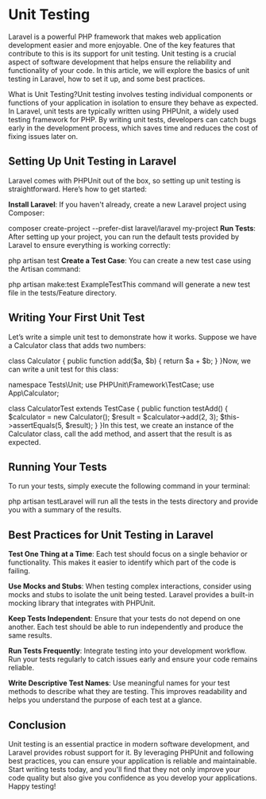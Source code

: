 # Unit Testing

Laravel is a powerful PHP framework that makes web application development easier and more enjoyable. One of the key features that contribute to this is its support for unit testing. Unit testing is a crucial aspect of software development that helps ensure the reliability and functionality of your code. In this article, we will explore the basics of unit testing in Laravel, how to set it up, and some best practices.

What is Unit Testing?Unit testing involves testing individual components or functions of your application in isolation to ensure they behave as expected. In Laravel, unit tests are typically written using PHPUnit, a widely used testing framework for PHP. By writing unit tests, developers can catch bugs early in the development process, which saves time and reduces the cost of fixing issues later on.

## Setting Up Unit Testing in Laravel

Laravel comes with PHPUnit out of the box, so setting up unit testing is straightforward. Here’s how to get started:

**Install Laravel**: If you haven't already, create a new Laravel project using Composer:

composer create-project --prefer-dist laravel/laravel my-project
**Run Tests**: After setting up your project, you can run the default tests provided by Laravel to ensure everything is working correctly:

php artisan test
**Create a Test Case**: You can create a new test case using the Artisan command:

php artisan make:test ExampleTestThis command will generate a new test file in the tests/Feature directory.

## Writing Your First Unit Test

Let’s write a simple unit test to demonstrate how it works. Suppose we have a Calculator class that adds two numbers:

class Calculator { 
    public function add($a, $b) { 
        return $a + $b; 
    } 
}Now, we can write a unit test for this class:

namespace Tests\Unit; 
use PHPUnit\Framework\TestCase; 
use App\Calculator; 

class CalculatorTest extends TestCase { 
    public function testAdd() { 
        $calculator = new Calculator(); 
        $result = $calculator-&gt;add(2, 3); 
        $this-&gt;assertEquals(5, $result); 
    } 
}In this test, we create an instance of the Calculator class, call the add method, and assert that the result is as expected.

## Running Your Tests

To run your tests, simply execute the following command in your terminal:

php artisan testLaravel will run all the tests in the tests directory and provide you with a summary of the results.

## Best Practices for Unit Testing in Laravel

**Test One Thing at a Time**: Each test should focus on a single behavior or functionality. This makes it easier to identify which part of the code is failing.

**Use Mocks and Stubs**: When testing complex interactions, consider using mocks and stubs to isolate the unit being tested. Laravel provides a built-in mocking library that integrates with PHPUnit.

**Keep Tests Independent**: Ensure that your tests do not depend on one another. Each test should be able to run independently and produce the same results.

**Run Tests Frequently**: Integrate testing into your development workflow. Run your tests regularly to catch issues early and ensure your code remains reliable.

**Write Descriptive Test Names**: Use meaningful names for your test methods to describe what they are testing. This improves readability and helps you understand the purpose of each test at a glance.

## Conclusion

Unit testing is an essential practice in modern software development, and Laravel provides robust support for it. By leveraging PHPUnit and following best practices, you can ensure your application is reliable and maintainable. Start writing tests today, and you'll find that they not only improve your code quality but also give you confidence as you develop your applications. Happy testing!